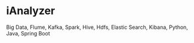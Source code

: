 # iAnalyzer
Big Data, Flume, Kafka, Spark, Hive, Hdfs, Elastic Search, Kibana, Python, Java, Spring Boot
